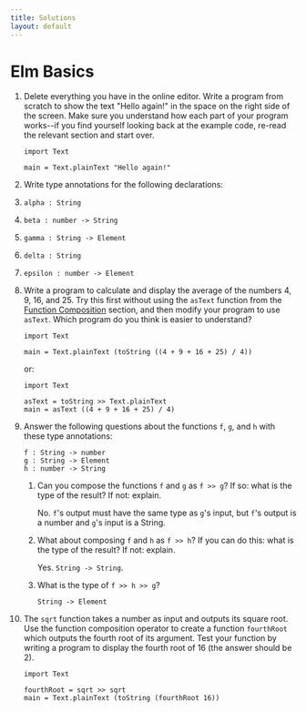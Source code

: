 ```yaml
---
title: Solutions
layout: default
---
```


# Elm Basics

1. Delete everything you have in the online editor. Write a program from scratch to show the text "Hello again!" in the space on the right side of the screen. Make sure you understand how each part of your program works--if you find yourself looking back at the example code, re-read the relevant section and start over.

    ```
    import Text

    main = Text.plainText "Hello again!"
    ```

1. Write type annotations for the following declarations:

  1. `alpha : String`
  1. `beta : number -> String`
  1. `gamma : String -> Element`
  1. `delta : String`
  1. `epsilon : number -> Element`

1. Write a program to calculate and display the average of the numbers 4, 9, 16, and 25. Try this first without using the `asText` function from the [Function Composition](#elm-basics-function-composition) section, and then modify your program to use `asText`. Which program do you think is easier to understand?

    ```
    import Text

    main = Text.plainText (toString ((4 + 9 + 16 + 25) / 4))
    ```

    or:

    ```
    import Text

    asText = toString >> Text.plainText
    main = asText ((4 + 9 + 16 + 25) / 4)
    ```

1. Answer the following questions about the functions `f`, `g`, and `h` with these type annotations:

    ```
    f : String -> number
    g : String -> Element
    h : number -> String
    ```

    1. Can you compose the functions `f` and `g` as `f >> g`? If so: what is the type of the result? If not: explain.

        No. `f`'s output must have the same type as `g`'s input, but `f`'s output is a number and `g`'s input is a String.

    1. What about composing `f` and `h` as `f >> h`? If you can do this: what is the type of the result? If not: explain.

        Yes. `String -> String`.

    1. What is the type of `f >> h >> g`?

        `String -> Element`

1. The `sqrt` function takes a number as input and outputs its square root. Use the function composition operator to create a function `fourthRoot` which outputs the fourth root of its argument. Test your function by writing a program to display the fourth root of 16 (the answer should be 2).

    ```
    import Text

    fourthRoot = sqrt >> sqrt
    main = Text.plainText (toString (fourthRoot 16))
    ```
